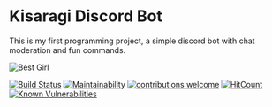 # Kisaragi Discord Bot
This is my first programming project, a simple discord bot with chat moderation and fun commands. 

![Best Girl](https://encrypted-tbn0.gstatic.com/images?q=tbn:ANd9GcQOYUG9u3l8feN4qP9O7yuGfFxCBVGJSaLC_zstsh3vwknFIoqf)

[![Build Status](https://travis-ci.com/Tenpi/Kisaragi.svg?branch=master)](https://travis-ci.com/Tenpi/Kisaragi)
[![Maintainability](https://api.codeclimate.com/v1/badges/186c85ba023ef996a443/maintainability)](https://codeclimate.com/github/Tenpi/Kisaragi/maintainability)
[![contributions welcome](https://img.shields.io/badge/contributions-welcome-brightgreen.svg?style=flat)](https://github.com/dwyl/esta/issues)
[![HitCount](http://hits.dwyl.io/tenpi/kisaragi.svg)](http://hits.dwyl.io/tenpi/kisaragi)
[![Known Vulnerabilities](https://snyk.io/test/github/tenpi/kisaragi/badge.svg)](https://snyk.io/test/github/tenpi/kisaragi)
